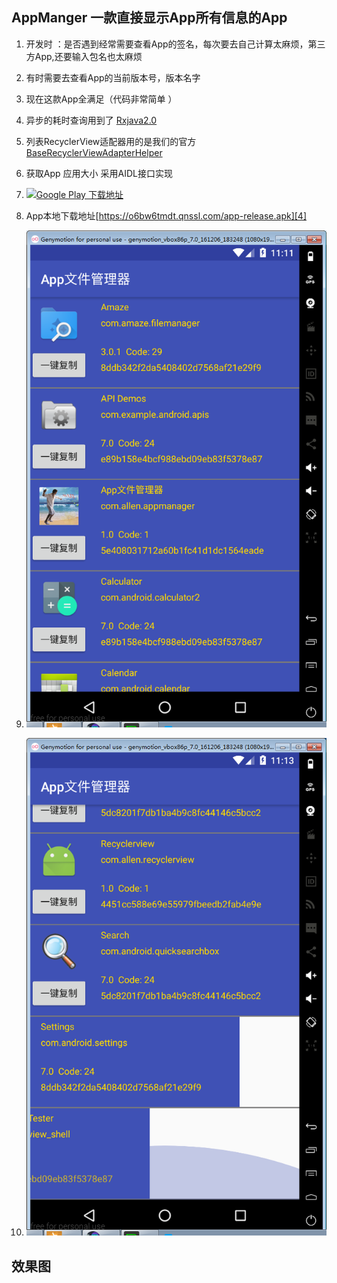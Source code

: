## AppManger 一款直接显示App所有信息的App
1. 开发时 ：是否遇到经常需要查看App的签名，每次要去自己计算太麻烦，第三方App,还要输入包名也太麻烦
2. 有时需要去查看App的当前版本号，版本名字
3. 现在这款App全满足（代码非常简单 ）
4. 异步的耗时查询用到了 [Rxjava2.0 ][1]
5. 列表RecyclerView适配器用的是我们的官方  [BaseRecyclerViewAdapterHelper][2]
6. 获取App 应用大小 采用AIDL接口实现
7.  [![Google Play 下载地址](http://developer.android.com/images/brand/en_app_rgb_wo_60.png "Download Memento Calendar from the Play Store")](https://play.google.com/store/apps/details?id=com.allen.appmanager)
8. App本地下载地址[https://o6bw6tmdt.qnssl.com/app-release.apk][4]

9. ![enter description here](./image/image1.png)
10. ![enter description here](./image/image2.png)

## 效果图


  [1]: https://github.com/ReactiveX/RxJava
  [2]: https://github.com/CymChad/BaseRecyclerViewAdapterHelper
  [3]: https://play.google.com/store/apps/details?id=com.allen.appmanager
  [4]: https://o6bw6tmdt.qnssl.com/app-release.apk
